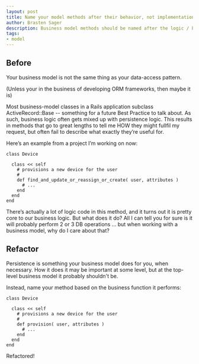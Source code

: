 ```yaml
---
layout: post
title: Name your model methods after their behavior, not implementation.
author: Brasten Sager
description: Business model methods should be named after the logic / business value they provide, not the implementation details. Violations to this practice tend to show up on ActiveRecord models.
tags:
- model
---
```

 Before
------

Your business model is not the same thing as your data-access pattern.

(Unless your in the business of developing ORM frameworks, then maybe it is)

Most business-model classes in a Rails application subclass ActiveRecord::Base -- something for a future Best Practice to talk about. As such, business logic often gets mixed up with persistence logic. This results in methods that go to great lengths to tell me HOW they might fullfil my request, but often fail to describe what exactly they’re useful for.

Here’s an example from a project I’m working on now:


    class Device

      class << self
        # provisions a new device for the user
        #
        def find_and_update_or_reassign_or_create( user, attributes )
          # ...
        end
      end
    end

There’s actually a lot of logic code in this method, and it turns out it is pretty core to our business logic. But what does it do? All I can tell you for sure is it will probably perform 2 or 3 DB operations … but when working with a business model, why do I care about that?

Refactor
--------

Persistence is something your business model does for you, when necessary. How it does it may be important at some level, but at the top-level business model it probably shouldn't be.

Instead, name your method based on the business function it performs:

    class Device

      class << self
        # provisions a new device for the user
        #
        def provision( user, attributes )
          # ...
        end
      end
    end

Refactored!
